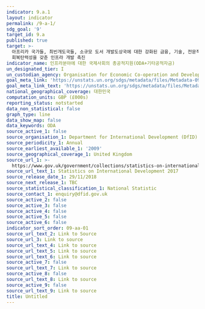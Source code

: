 ```yaml
---
indicator: 9.a.1
layout: indicator
permalink: /9-a-1/
sdg_goal: '9'
target_id: 9.a
published: true
target: >-
  아프리카 국가들, 최빈개도국들, 소규모 도서 개발도상국에 대한 강화된 금융, 기술, 전문적 지원을 통해, 개발도상국들에서 지속 가능하고,
  회복탄력성을 갖춘 인프라 개발 촉진
indicator_name: 인프라분야에 대한 국제사회의 총공적지원(ODA+기타공적자금)
un_designated_tier: I
un_custodian_agency: Organisation for Economic Co-operation and Development (OECD)
goal_meta_link: 'https://unstats.un.org/sdgs/metadata/files/Metadata-09-0A-01.pdf'
goal_meta_link_text: 'https://unstats.un.org/sdgs/metadata/files/Metadata-09-0A-01.pdf'
national_geographical_coverage: 대한민국
computation_units: GBP (£000s)
reporting_status: notstarted
data_non_statistical: false
graph_type: line
data_show_map: false
data_keywords: ODA
source_active_1: false
source_organisation_1: Department for International Development (DfID)
source_periodicity_1: Annual
source_earliest_available_1: '2009'
source_geographical_coverage_1: United Kingdom
source_url_1: >-
  https://www.gov.uk/government/collections/statistics-on-international-development
source_url_text_1: Statistics on International Development 2017
source_release_date_1: 29/11/2018
source_next_release_1: TBC
source_statistical_classification_1: National Statistic
source_contact_1: enquiry@dfid.gov.uk
source_active_2: false
source_active_3: false
source_active_4: false
source_active_5: false
source_active_6: false
indicator_sort_order: 09-aa-01
source_url_text_2: Link to Source
source_url_3: Link to source
source_url_text_4: Link to source
source_url_text_5: Link to source
source_url_text_6: Link to source
source_active_7: false
source_url_text_7: Link to source
source_active_8: false
source_url_text_8: Link to source
source_active_9: false
source_url_text_9: Link to source
title: Untitled
---
```

